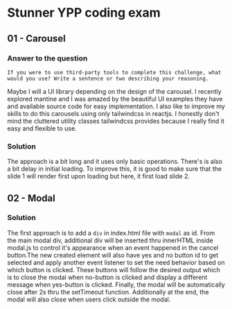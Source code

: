 # Stunner YPP coding exam

## 01 - Carousel

### Answer to the question

`If you were to use third-party tools to complete this challenge, what would you use? Write a sentence or two describing your reasoning.`

Maybe I will a UI library depending on the design of the carousel. I recently explored mantine and I was amazed by the beautiful UI examples they have and available source code for easy implementation. I also like to improve my skills to do this carousels using only tailwindcss in reactjs. I honestly don't mind the cluttered utility classes tailwindcss provides because I really find it easy and flexible to use.

### Solution

The approach is a bit long and it uses only basic operations. There's is also a bit delay in initial loading. To improve this, it is good to make sure that the slide 1 will render first upon loading but here, it first load slide 2.<br>

## 02 - Modal

### Solution

The first approach is to add a `div` in index.html file with `modal` as id. From the main modal div, additional div will be inserted thru innerHTML inside modal.js to control it's appearance when an event happened in the cancel button.The new created element will also have yes and no button id to get selected and apply another event listener to set the need behavior based on which button is clicked. These buttons will follow the desired output which is to close the modal when no-button is clicked and display a different message when yes-button is clicked. Finally, the modal will be automatically close after 2s thru the setTimeout function. Additionally at the end, the modal will also close when users click outside the modal.
